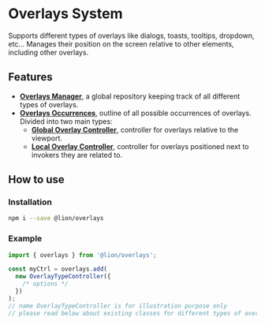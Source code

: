 # Overlays System

[//]: # (AUTO INSERT HEADER PREPUBLISH)

Supports different types of overlays like dialogs, toasts, tooltips, dropdown, etc...
Manages their position on the screen relative to other elements, including other overlays.

## Features
- [**Overlays Manager**](./docs/OverlaysManager.md), a global repository keeping track of all different types of overlays.
- [**Overlays Occurrences**](./docs/OverlayOccurrences.md), outline of all possible occurrences of overlays. Divided into two main types:
  - [**Global Overlay Controller**](./docs/GlobalOverlayController.md), controller for overlays relative to the viewport.
  - [**Local Overlay Controller**](./docs/LocalOverlayController.md), controller for overlays positioned next to invokers they are related to.

## How to use

### Installation
```sh
npm i --save @lion/overlays
```

### Example
```js
import { overlays } from '@lion/overlays';

const myCtrl = overlays.add(
  new OverlayTypeController({
    /* options */
  })
);
// name OverlayTypeController is for illustration purpose only
// please read below about existing classes for different types of overlays
```
